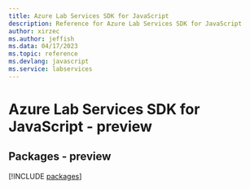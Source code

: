 ```yaml
---
title: Azure Lab Services SDK for JavaScript
description: Reference for Azure Lab Services SDK for JavaScript
author: xirzec
ms.author: jeffish
ms.data: 04/17/2023
ms.topic: reference
ms.devlang: javascript
ms.service: labservices
---
```

# Azure Lab Services SDK for JavaScript - preview
## Packages - preview
[!INCLUDE [packages](lab-services-index.md)]